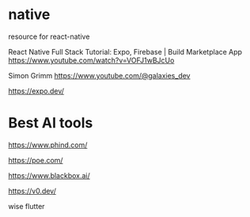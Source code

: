 # native
resource for react-native


React Native Full Stack Tutorial: Expo, Firebase | Build Marketplace App
https://www.youtube.com/watch?v=VOFJ1wBJcUo


Simon Grimm
https://www.youtube.com/@galaxies_dev


https://expo.dev/



# Best AI tools

https://www.phind.com/

https://poe.com/

https://www.blackbox.ai/

https://v0.dev/

wise flutter

